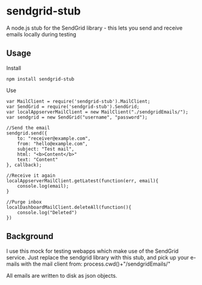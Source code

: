 sendgrid-stub
=============

A node.js stub for the SendGrid library - this lets you send and receive emails locally during testing

Usage
-----
Install
    
    npm install sendgrid-stub
Use
    
    var MailClient = require('sendgrid-stub').MailClient;
    var SendGrid = require('sendgrid-stub').SendGrid;
    var localAppserverMailClient = new MailClient("./sendgridEmails/");
    var sendgrid = new SendGrid("username", "password");

    //Send the email
    sendgrid.send({
		to: "receiver@example.com",
		from: "hello@example.com",
		subject: "Test mail",
		html: "<b>Content</b>"
		text: "Content"
	}, callback);

	//Receive it again
	localAppserverMailClient.getLatest(function(err, email){
		console.log(email);
	}

	//Purge inbox
	localDashboardMailClient.deleteAll(function(){
		console.log("Deleted")
	})

Background
----------
I use this mock for testing webapps which make use of the SendGrid service. Just replace the sendgrid library with this stub, and pick up your e-mails with the mail client from: process.cwd()+"/sendgridEmails/"

All emails are written to disk as json objects.